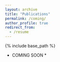 ```yaml
---
layout: archive
title: "Publications"
permalink: /coming/
author_profile: true
redirect_from:
  - /resume
---
```

{% include base_path %}
* COMING SOON *
